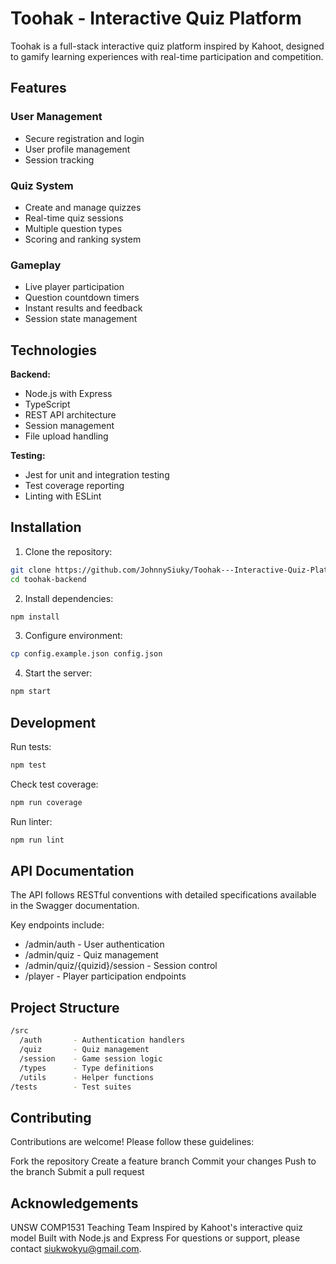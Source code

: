 # Toohak - Interactive Quiz Platform

Toohak is a full-stack interactive quiz platform inspired by Kahoot, designed to gamify learning experiences with real-time participation and competition.

## Features

### User Management
- Secure registration and login
- User profile management
- Session tracking

### Quiz System
- Create and manage quizzes
- Real-time quiz sessions
- Multiple question types
- Scoring and ranking system

### Gameplay
- Live player participation
- Question countdown timers
- Instant results and feedback
- Session state management

## Technologies

**Backend:**
- Node.js with Express
- TypeScript
- REST API architecture
- Session management
- File upload handling

**Testing:**
- Jest for unit and integration testing
- Test coverage reporting
- Linting with ESLint

## Installation

1. Clone the repository:
```bash
git clone https://github.com/JohnnySiuky/Toohak---Interactive-Quiz-Platform.git
cd toohak-backend
```
2. Install dependencies:
```bash
npm install
```
3. Configure environment:
```bash
cp config.example.json config.json
```
4. Start the server:
```bash
npm start
```
## Development
Run tests:
```bash
npm test
```
Check test coverage:
```bash
npm run coverage
```
Run linter:
```bash
npm run lint
```
## API Documentation
The API follows RESTful conventions with detailed specifications available in the Swagger documentation.

Key endpoints include:
- /admin/auth - User authentication
- /admin/quiz - Quiz management
- /admin/quiz/{quizid}/session - Session control
- /player - Player participation endpoints

## Project Structure

```bash
/src
  /auth       - Authentication handlers
  /quiz       - Quiz management
  /session    - Game session logic
  /types      - Type definitions
  /utils      - Helper functions
/tests        - Test suites
```

## Contributing

Contributions are welcome! Please follow these guidelines:

Fork the repository
Create a feature branch
Commit your changes
Push to the branch
Submit a pull request

## Acknowledgements

UNSW COMP1531 Teaching Team
Inspired by Kahoot's interactive quiz model
Built with Node.js and Express
For questions or support, please contact siukwokyu@gmail.com.

